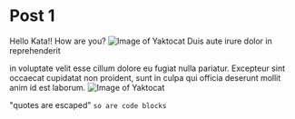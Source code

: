 # Post 1

Hello Kata!! How are you? ![Image of Yaktocat](https://octodex.github.com/images/yaktocat.png) Duis aute irure dolor in reprehenderit


in voluptate velit esse cillum dolore eu fugiat nulla pariatur.
Excepteur sint occaecat cupidatat non proident, sunt in culpa qui officia
deserunt mollit anim id est laborum.
![Image of Yaktocat](https://octodex.github.com/images/yaktocat.png)

"quotes are escaped"
```so are code blocks```
